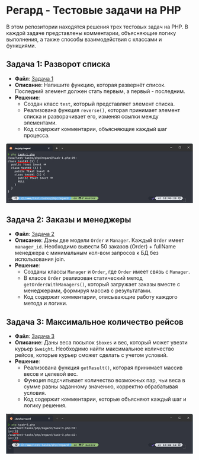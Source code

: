 # Регард - Тестовые задачи на PHP

В этом репозитории находятся решения трех тестовых задач на PHP. В каждой задаче представлены комментарии, объясняющие логику выполнения, а также способы взаимодействия с классами и функциями.

## Задача 1: Разворот списка

- **Файл**: [Задача 1](./task-1.php)
- **Описание**: Напишите функцию, которая развернёт список. Последний элемент должен стать первым, а первый - последним.
- **Решение**:
    - Создан класс `test`, который представляет элемент списка.
    - Реализована функция `reverse()`, которая принимает элемент списка и разворачивает его, изменяя ссылки между элементами.
    - Код содержит комментарии, объясняющие каждый шаг процесса.

![result-task-1.jpg](result-task-1.jpg)

## Задача 2: Заказы и менеджеры

- **Файл**: [Задача 2](./task-2.php)
- **Описание**: Даны две модели `Order` и `Manager`. Каждый `Order` имеет `manager_id`. Необходимо вывести 50 заказов (Order) + fullName менеджера с минимальным кол-вом запросов к БД без использования join.
- **Решение**:
    - Созданы классы `Manager` и `Order`, где `Order` имеет связь с `Manager`.
    - В классе `Order` реализован статический метод `getOrdersWithManagers()`, который загружает заказы вместе с менеджерами, формируя массив с результатами.
    - Код содержит комментарии, описывающие работу каждого метода и логики.

## Задача 3: Максимальное количество рейсов

- **Файл**: [Задача 3](./task-3.php)
- **Описание**: Даны веса посылок `$boxes` и вес, который может увезти курьер `$weight`. Необходимо найти максимальное количество рейсов, которые курьер сможет сделать с учетом условий.
- **Решение**:
    - Реализована функция `getResult()`, которая принимает массив весов и целевой вес.
    - Функция подсчитывает количество возможных пар, чьи веса в сумме равны заданному значению, корректно обрабатывая условия.
    - Код содержит комментарии, которые объясняют каждый шаг и логику решения.

![result-task-3.jpg](result-task-3.jpg)